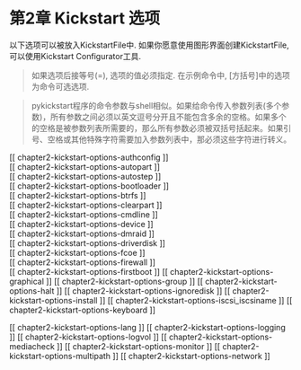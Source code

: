 # 第2章 Kickstart 选项 

以下选项可以被放入KickstartFile中. 如果你愿意使用图形界面创建KickstartFile, 可以使用Kickstart Configurator工具. 

> [](./images/stop_medium_size.png?30) 如果选项后接等号(=), 选项的值必须指定. 在示例命令中, [方括号]中的选项为命令可选选项.

> [](./images/stop_medium_size.png?30) pykickstart程序的命令参数与shell相似。如果给命令传入参数列表(多个参数)，所有参数之间必须以英文逗号分开且不能包含多余的空格。如果多个的空格是被参数列表所需要的，那么所有参数必须被双括号括起来。如果引号、空格或其他特殊字符需要加入参数列表中，那必须这些字符进行转义。


[[ chapter2-kickstart-options-authconfig ]]  
[[ chapter2-kickstart-options-autopart ]]  
[[ chapter2-kickstart-options-autostep ]]  
[[ chapter2-kickstart-options-bootloader ]]  
[[ chapter2-kickstart-options-btrfs ]]  
[[ chapter2-kickstart-options-clearpart ]]  
[[ chapter2-kickstart-options-cmdline ]]  
[[ chapter2-kickstart-options-device ]]  
[[ chapter2-kickstart-options-dmraid ]]  
[[ chapter2-kickstart-options-driverdisk ]]  
[[ chapter2-kickstart-options-fcoe ]]  
[[ chapter2-kickstart-options-firewall ]]  
[[ chapter2-kickstart-options-firstboot ]] 
[[ chapter2-kickstart-options-graphical ]] 
[[ chapter2-kickstart-options-group ]] 
[[ chapter2-kickstart-options-halt ]] 
[[ chapter2-kickstart-options-ignoredisk ]] 
[[ chapter2-kickstart-options-install ]] 
[[ chapter2-kickstart-options-iscsi_iscsiname ]] 
[[ chapter2-kickstart-options-keyboard ]] 

[[ chapter2-kickstart-options-lang ]] 
[[ chapter2-kickstart-options-logging ]] 
[[ chapter2-kickstart-options-logvol ]] 
[[ chapter2-kickstart-options-mediacheck ]] 
[[ chapter2-kickstart-options-monitor ]] 
[[ chapter2-kickstart-options-multipath ]] 
[[ chapter2-kickstart-options-network ]] 
